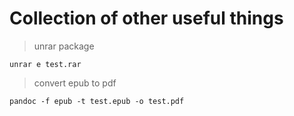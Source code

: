 # Collection of other useful things

> unrar package
```
unrar e test.rar
```

> convert epub to pdf
```
pandoc -f epub -t test.epub -o test.pdf
```